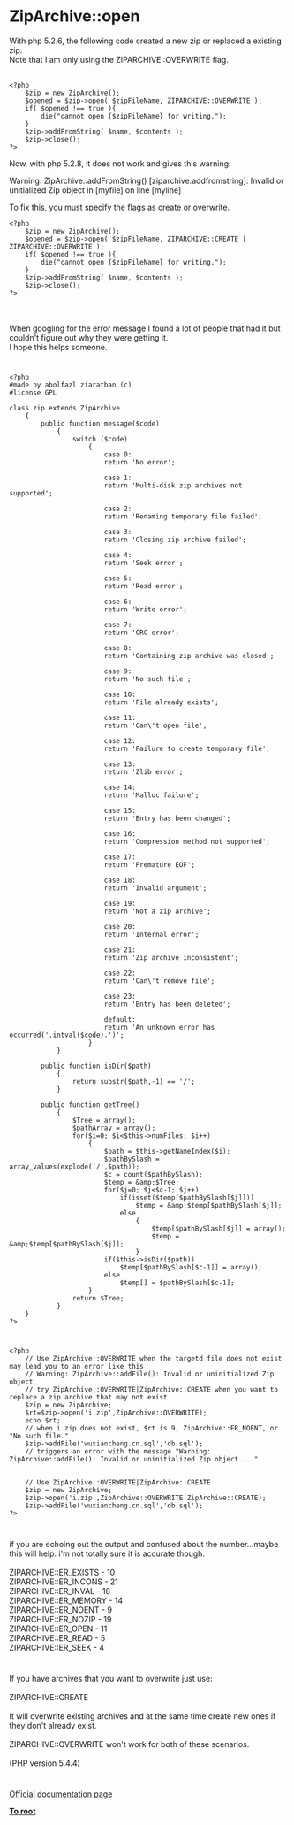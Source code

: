 # ZipArchive::open



With php 5.2.6, the following code created a new zip or replaced a existing zip.<br>Note that I am only using the ZIPARCHIVE::OVERWRITE flag.<br><br>

```
<?php
    $zip = new ZipArchive();
    $opened = $zip->open( $zipFileName, ZIPARCHIVE::OVERWRITE );
    if( $opened !== true ){
        die("cannot open {$zipFileName} for writing.");
    }
    $zip->addFromString( $name, $contents );
    $zip->close();
?>
```


Now, with php 5.2.8, it does not work and gives this warning:

Warning: ZipArchive::addFromString() [ziparchive.addfromstring]: Invalid or unitialized Zip object in [myfile] on line [myline]

To fix this, you must specify the flags as create or overwrite.



```
<?php
    $zip = new ZipArchive();
    $opened = $zip->open( $zipFileName, ZIPARCHIVE::CREATE | ZIPARCHIVE::OVERWRITE );
    if( $opened !== true ){
        die("cannot open {$zipFileName} for writing.");
    }
    $zip->addFromString( $name, $contents );
    $zip->close();
?>
```
<br><br>When googling for the error message I found a lot of people that had it but couldn&apos;t figure out why they were getting it.<br>I hope this helps someone.  

#



```
<?php
#made by abolfazl ziaratban (c)
#license GPL

class zip extends ZipArchive
    {
        public function message($code)
            {
                switch ($code)
                    {
                        case 0:
                        return 'No error';
                        
                        case 1:
                        return 'Multi-disk zip archives not supported';
                        
                        case 2:
                        return 'Renaming temporary file failed';
                        
                        case 3:
                        return 'Closing zip archive failed';
                        
                        case 4:
                        return 'Seek error';
                        
                        case 5:
                        return 'Read error';
                        
                        case 6:
                        return 'Write error';
                        
                        case 7:
                        return 'CRC error';
                        
                        case 8:
                        return 'Containing zip archive was closed';
                        
                        case 9:
                        return 'No such file';
                        
                        case 10:
                        return 'File already exists';
                        
                        case 11:
                        return 'Can\'t open file';
                        
                        case 12:
                        return 'Failure to create temporary file';
                        
                        case 13:
                        return 'Zlib error';
                        
                        case 14:
                        return 'Malloc failure';
                        
                        case 15:
                        return 'Entry has been changed';
                        
                        case 16:
                        return 'Compression method not supported';
                        
                        case 17:
                        return 'Premature EOF';
                        
                        case 18:
                        return 'Invalid argument';
                        
                        case 19:
                        return 'Not a zip archive';
                        
                        case 20:
                        return 'Internal error';
                        
                        case 21:
                        return 'Zip archive inconsistent';
                        
                        case 22:
                        return 'Can\'t remove file';
                        
                        case 23:
                        return 'Entry has been deleted';
                        
                        default:
                        return 'An unknown error has occurred('.intval($code).')';
                    }                
            }

        public function isDir($path)
            {
                return substr($path,-1) == '/';
            }

        public function getTree()
            {
                $Tree = array();
                $pathArray = array();
                for($i=0; $i<$this->numFiles; $i++)
                    {
                        $path = $this->getNameIndex($i);
                        $pathBySlash = array_values(explode('/',$path));
                        $c = count($pathBySlash);
                        $temp = &amp;$Tree;
                        for($j=0; $j<$c-1; $j++)
                            if(isset($temp[$pathBySlash[$j]]))
                                $temp = &amp;$temp[$pathBySlash[$j]];
                            else
                                {
                                    $temp[$pathBySlash[$j]] = array();
                                    $temp = &amp;$temp[$pathBySlash[$j]];
                                }
                        if($this->isDir($path))
                            $temp[$pathBySlash[$c-1]] = array();
                        else
                            $temp[] = $pathBySlash[$c-1];
                    }
                return $Tree;
            }
    }
?>
```
  

#



```
<?php
    // Use ZipArchive::OVERWRITE when the targetd file does not exist may lead you to an error like this
    // Warning: ZipArchive::addFile(): Invalid or uninitialized Zip object 
    // try ZipArchive::OVERWRITE|ZipArchive::CREATE when you want to replace a zip archive that may not exist
    $zip = new ZipArchive;
    $rt=$zip->open('i.zip',ZipArchive::OVERWRITE);
    echo $rt;
    // when i.zip does not exist, $rt is 9, ZipArchive::ER_NOENT, or "No such file."
    $zip->addFile('wuxiancheng.cn.sql','db.sql');
    // triggers an error with the message "Warning: ZipArchive::addFile(): Invalid or uninitialized Zip object ..."
    
    
    // Use ZipArchive::OVERWRITE|ZipArchive::CREATE
    $zip = new ZipArchive;
    $zip->open('i.zip',ZipArchive::OVERWRITE|ZipArchive::CREATE);    
    $zip->addFile('wuxiancheng.cn.sql','db.sql');    
?>
```
  

#

if you are echoing out the output and confused about the number...maybe this will help.  i&apos;m not totally sure it is accurate though.<br><br>ZIPARCHIVE::ER_EXISTS - 10<br>ZIPARCHIVE::ER_INCONS - 21<br>ZIPARCHIVE::ER_INVAL - 18<br>ZIPARCHIVE::ER_MEMORY - 14<br>ZIPARCHIVE::ER_NOENT - 9<br>ZIPARCHIVE::ER_NOZIP - 19<br>ZIPARCHIVE::ER_OPEN - 11<br>ZIPARCHIVE::ER_READ - 5<br>ZIPARCHIVE::ER_SEEK - 4  

#

If you have archives that you want to overwrite just use:<br><br>ZIPARCHIVE::CREATE<br><br>It will overwrite existing archives and at the same time create new ones if they don&apos;t already exist.<br><br>ZIPARCHIVE::OVERWRITE won&apos;t work for both of these scenarios.<br><br>(PHP version 5.4.4)  

#

[Official documentation page](https://www.php.net/manual/en/ziparchive.open.php)

**[To root](/README.md)**